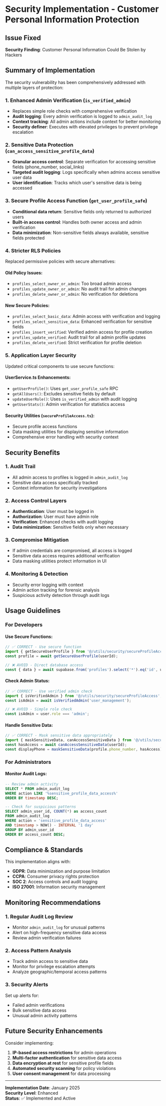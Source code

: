 # Security Implementation - Customer Personal Information Protection

## Issue Fixed
**Security Finding**: Customer Personal Information Could Be Stolen by Hackers

## Summary of Implementation

The security vulnerability has been comprehensively addressed with multiple layers of protection:

### 1. Enhanced Admin Verification (`is_verified_admin`)
- Replaces simple role checks with comprehensive verification
- **Audit logging**: Every admin verification is logged to `admin_audit_log`
- **Context tracking**: All admin actions include context for better monitoring
- **Security definer**: Executes with elevated privileges to prevent privilege escalation

### 2. Sensitive Data Protection (`can_access_sensitive_profile_data`)
- **Granular access control**: Separate verification for accessing sensitive fields (phone_number, social_links)
- **Targeted audit logging**: Logs specifically when admins access sensitive user data
- **User identification**: Tracks which user's sensitive data is being accessed

### 3. Secure Profile Access Function (`get_user_profile_safe`)
- **Conditional data return**: Sensitive fields only returned to authorized users
- **Built-in access control**: Handles both owner access and admin verification
- **Data minimization**: Non-sensitive fields always available, sensitive fields protected

### 4. Stricter RLS Policies
Replaced permissive policies with secure alternatives:

#### Old Policy Issues:
- `profiles_select_owner_or_admin`: Too broad admin access
- `profiles_update_owner_or_admin`: No audit trail for admin changes
- `profiles_delete_owner_or_admin`: No verification for deletions

#### New Secure Policies:
- `profiles_select_basic_data`: Admin access with verification and logging
- `profiles_select_sensitive_data`: Enhanced verification for sensitive fields
- `profiles_insert_verified`: Verified admin access for profile creation
- `profiles_update_verified`: Audit trail for all admin profile updates
- `profiles_delete_verified`: Strict verification for profile deletion

### 5. Application Layer Security
Updated critical components to use secure functions:

#### UserService.ts Enhancements:
- `getUserProfile()`: Uses `get_user_profile_safe` RPC
- `getAllUsers()`: Excludes sensitive fields by default
- `updateUserRole()`: Uses `is_verified_admin` with audit logging
- `getUserStats()`: Admin verification for statistics access

#### Security Utilities (`secureProfileAccess.ts`):
- Secure profile access functions
- Data masking utilities for displaying sensitive information
- Comprehensive error handling with security context

## Security Benefits

### 1. **Audit Trail**
- All admin access to profiles is logged in `admin_audit_log`
- Sensitive data access specifically tracked
- Context information for security investigations

### 2. **Access Control Layers**
- **Authentication**: User must be logged in
- **Authorization**: User must have admin role
- **Verification**: Enhanced checks with audit logging
- **Data minimization**: Sensitive fields only when necessary

### 3. **Compromise Mitigation**
- If admin credentials are compromised, all access is logged
- Sensitive data access requires additional verification
- Data masking utilities protect information in UI

### 4. **Monitoring & Detection**
- Security error logging with context
- Admin action tracking for forensic analysis
- Suspicious activity detection through audit logs

## Usage Guidelines

### For Developers

#### Use Secure Functions:
```typescript
// ✅ CORRECT - Use secure function
import { getSecureUserProfile } from '@/utils/security/secureProfileAccess';
const profile = await getSecureUserProfile(userId);

// ❌ AVOID - Direct database access
const { data } = await supabase.from('profiles').select('*').eq('id', userId);
```

#### Check Admin Status:
```typescript
// ✅ CORRECT - Use verified admin check
import { isVerifiedAdmin } from '@/utils/security/secureProfileAccess';
const isAdmin = await isVerifiedAdmin('user_management');

// ❌ AVOID - Simple role check
const isAdmin = user.role === 'admin';
```

#### Handle Sensitive Data:
```typescript
// ✅ CORRECT - Mask sensitive data appropriately
import { maskSensitiveData, canAccessSensitiveData } from '@/utils/security/secureProfileAccess';
const hasAccess = await canAccessSensitiveData(userId);
const displayPhone = maskSensitiveData(profile.phone_number, hasAccess);
```

### For Administrators

#### Monitor Audit Logs:
```sql
-- Review admin activity
SELECT * FROM admin_audit_log 
WHERE action LIKE '%sensitive_profile_data_access%' 
ORDER BY timestamp DESC;

-- Check for suspicious patterns
SELECT admin_user_id, COUNT(*) as access_count
FROM admin_audit_log 
WHERE action = 'sensitive_profile_data_access'
AND timestamp > NOW() - INTERVAL '1 day'
GROUP BY admin_user_id
ORDER BY access_count DESC;
```

## Compliance & Standards

This implementation aligns with:
- **GDPR**: Data minimization and purpose limitation
- **CCPA**: Consumer privacy rights protection
- **SOC 2**: Access controls and audit logging
- **ISO 27001**: Information security management

## Monitoring Recommendations

### 1. Regular Audit Log Review
- Monitor `admin_audit_log` for unusual patterns
- Alert on high-frequency sensitive data access
- Review admin verification failures

### 2. Access Pattern Analysis
- Track admin access to sensitive data
- Monitor for privilege escalation attempts
- Analyze geographic/temporal access patterns

### 3. Security Alerts
Set up alerts for:
- Failed admin verifications
- Bulk sensitive data access
- Unusual admin activity patterns

## Future Security Enhancements

Consider implementing:
1. **IP-based access restrictions** for admin operations
2. **Multi-factor authentication** for sensitive data access
3. **Data encryption at rest** for sensitive profile fields
4. **Automated security scanning** for policy violations
5. **User consent management** for data processing

---

**Implementation Date**: January 2025  
**Security Level**: Enhanced  
**Status**: ✅ Implemented and Active